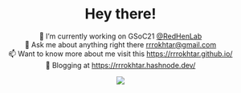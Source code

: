 <div align=center>
 <h1>Hey there!</h1>

 🔭 I’m currently working on GSoC21 [@RedHenLab](https://www.redhenlab.org/)  
 💬 Ask me about anything right there rrrokhtar@gmail.com  
 📫 Want to know more about me visit this https://rrrokhtar.github.io/  
 :bookmark_tabs: Blogging at https://rrrokhtar.hashnode.dev/  

  <p align="center">
  <img src=https://github-readme-stats.vercel.app/api?username=rrrokhtar>
  </p>
 
</div>

<!--
👋
Here are some ideas to get you started:

- 🔭 I’m currently working on ...
- 🌱 I’m currently learning ...
- 👯 I’m looking to collaborate on ...
- 🤔 I’m looking for help with ...
- 💬 Ask me about ...
- 📫 How to reach me: ...
- 😄 Pronouns: ...
- ⚡ Fun fact: ...


-->
